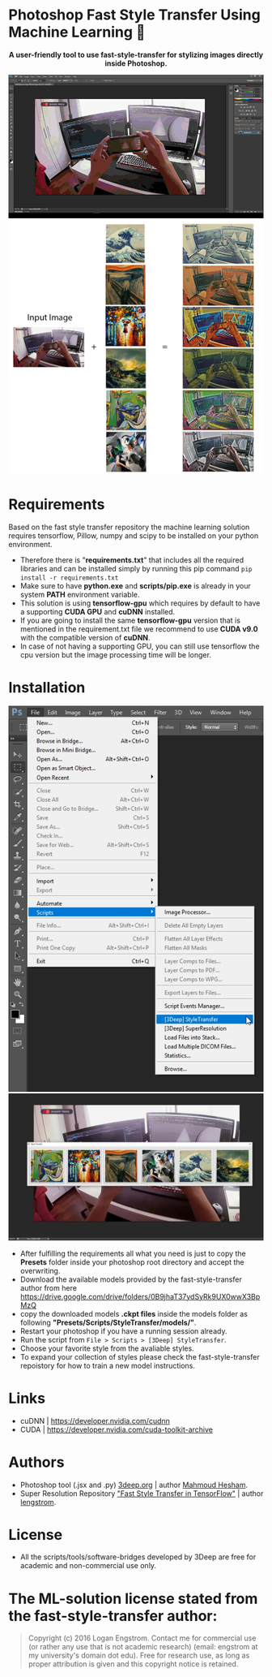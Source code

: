 # Photoshop Fast Style Transfer Using Machine Learning :art:
<p align="center"><b>A user-friendly tool to use fast-style-transfer for stylizing images directly inside Photoshop.</b></p>

![Photoshop Menu](Photoshop_fast_style_transfer.gif?raw=true)
![Photoshop Menu](Photoshop_fast_style_transfer_updated.jpg?raw=true)

# Requirements
Based on the fast style transfer repository the machine learning solution requires tensorflow, Pillow, numpy and scipy to be installed on your python environment.

* Therefore there is "**requirements.txt**" that includes all the required libraries and can be installed simply by running this pip command
`pip install -r requirements.txt`
* Make sure to have **python.exe** and **scripts/pip.exe** is already in your system **PATH** environment variable.
* This solution is using **tensorflow-gpu** which requires by default to have a supporting **CUDA GPU** and **cuDNN** installed.
* If you are going to install the same **tensorflow-gpu** version that is mentioned in the requirement.txt file we recommend to use **CUDA v9.0** with the compatible version of **cuDNN**.
* In case of not having a supporting GPU, you can still use tensorflow the cpu version but the image processing time will be longer.

# Installation
![Photoshop Menu](Photoshop_menu.jpg?raw=true)
![Photoshop Menu](Photoshop_styles_menu.jpg?raw=true)
* After fulfilling the requirements all what you need is just to copy the **Presets** folder inside your photoshop root directory and accept the overwriting.
* Download the available models provided by the fast-style-transfer author from here https://drive.google.com/drive/folders/0B9jhaT37ydSyRk9UX0wwX3BpMzQ
* copy the downloaded models **.ckpt files** inside the models folder as following **"Presets/Scripts/StyleTransfer/models/"**.
* Restart your photoshop if you have a running session already.
* Run the script from `File > Scripts > [3Deep] StyleTransfer`.
* Choose your favorite style from the avaliable styles.
* To expand your collection of styles please check the fast-style-transfer repoistory for how to train a new model instructions.

# Links
* cuDNN | https://developer.nvidia.com/cudnn
* CUDA | https://developer.nvidia.com/cuda-toolkit-archive

# Authors
* Photoshop tool (.jsx and .py) [3deep.org](https://www.3deep.org) | author [Mahmoud Hesham](https://github.com/MahmoudHesham).
* Super Resolution Repository ["Fast Style Transfer in TensorFlow"](https://github.com/lengstrom/fast-style-transfer) | author [lengstrom](https://github.com/lengstrom). 

# License
* All the scripts/tools/software-bridges developed by 3Deep are free for academic and non-commercial use only.
# The ML-solution license stated from the fast-style-transfer author:
> Copyright (c) 2016 Logan Engstrom. Contact me for commercial use (or rather any use that is not academic research) (email: engstrom at my university's domain dot edu). Free for research use, as long as proper attribution is given and this copyright notice is retained.
